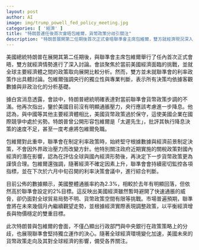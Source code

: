 ```yaml
---
layout: post
author: AI
image: img/trump_powell_fed_policy_meeting.jpg
categories: [ '經濟' ]
title: "特朗普連任後首次會晤包維爾，貨幣政策分歧引關注"
description: "特朗普展開第二任期後首次正式會晤聯準會主席包維爾，雙方就經濟現況深入討論。特朗普批評聯準會對降息步調保守，擔憂美企國際競爭力受損，包維爾則堅持央行獨立與依據數據決策。目前美國通脹率回落但仍高於2%目標，市場預期短期內聯準會將維持觀望，政策走向備受矚目。"
---
```

美國總統特朗普在展開其第二任期後，與聯準會主席包維爾舉行了任內首次正式會晤，雙方就經濟情勢進行了深入討論。會談聚焦於當前美國經濟面臨的挑戰，並就全球主要經濟體之間的政策取向展開比較分析。然而，雙方並未就聯準會的利率政策作出具體討論。包維爾強調央行的獨立性與專業判斷，表示所有決策均依據客觀數據與非政治化的分析基礎。

據白宮消息透露，會談中，特朗普總統明確表達對當前聯準會貨幣政策步調的不滿。他再次指出，鑒於美國目前沒有明顯通脹壓力，央行應該考慮進一步降息。他認為，與中國等其他主要經濟體相比，美國貨幣政策過於保守，這使美國企業在國際競爭中處於劣勢。特朗普曾公開形容包維爾是「太遲先生」，批評其執行降息決策的速度不足，甚至一度考慮將包維爾免職。

包維爾對此重申，聯準會在制定利率政策時，始終堅守根據數據與經濟前景制定決策，不會因外界政治壓力而改變方針。他特別關注政府近期實施的關稅政策對國內經濟的潛在影響，認為在評估全球與國內經濟形勢後，再決定下一步貨幣政策更為謹慎合理。包維爾還強調，隨著經濟不確定因素上升，聯準會會持續密切監控各項指標，並在下次於六月中旬召開的利率決策會議中，進行綜合判斷。

目前公佈的數據顯示，美國整體通脹率約為2.3%，相較於去年有明顯回落，但依然高於聯準會設定的2%目標。這反映出美國經濟雖然暫時避開了快速通脹的威脅，卻仍面對全球貿易局勢不明、貨幣政策空間有限等挑戰。市場普遍預期，聯準會將在未來幾個月內繼續觀望走勢，並根據經濟實際表現調整政策，以平衡經濟增長與物價穩定的雙重目標。

此次特朗普與包維爾的會面，不僅凸顯出行政部門與中央銀行在政策策略上的分歧，也展現聯準會堅持獨立運作的決心。隨著全球經濟環境變化加速，美國未來的貨幣政策走向及其對全球經濟的影響，備受各界關注。